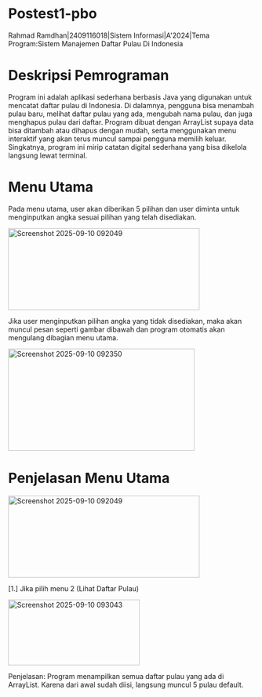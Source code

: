 # Postest1-pbo
 Rahmad Ramdhan|2409116018|Sistem Informasi|A'2024|Tema Program:Sistem Manajemen Daftar Pulau Di Indonesia

 # Deskripsi Pemrograman
 Program ini adalah aplikasi sederhana berbasis Java yang digunakan untuk mencatat daftar pulau di Indonesia. Di dalamnya, pengguna bisa menambah pulau baru, melihat daftar pulau yang ada, mengubah nama pulau, dan    juga menghapus pulau dari daftar. Program dibuat dengan ArrayList supaya data bisa ditambah atau dihapus dengan mudah, serta menggunakan menu interaktif yang akan terus muncul sampai pengguna memilih keluar.         Singkatnya, program ini mirip catatan digital sederhana yang bisa dikelola langsung lewat terminal.

 # Menu Utama
 Pada menu utama, user akan diberikan 5 pilihan dan user diminta untuk menginputkan angka sesuai pilihan yang telah disediakan.

 
<img width="390" height="167" alt="Screenshot 2025-09-10 092049" src="https://github.com/user-attachments/assets/3f410813-88d5-4629-859b-d361486589b9" />

Jika user menginputkan pilihan angka yang tidak disediakan, maka akan muncul pesan seperti gambar dibawah dan program otomatis akan mengulang dibagian menu utama.


<img width="380" height="208" alt="Screenshot 2025-09-10 092350" src="https://github.com/user-attachments/assets/9233078a-280c-43fb-9785-c4a6a1dbc280" />


# Penjelasan Menu Utama


<img width="390" height="167" alt="Screenshot 2025-09-10 092049" src="https://github.com/user-attachments/assets/d9d13e7b-6b7c-42f0-839f-8065915702e7" />


[1.] Jika pilih menu 2 (Lihat Daftar Pulau)


<img width="268" height="134" alt="Screenshot 2025-09-10 093043" src="https://github.com/user-attachments/assets/6c055f81-ee6c-496c-8b14-c4c81f738bb4" />

Penjelasan:
Program menampilkan semua daftar pulau yang ada di ArrayList. Karena dari awal sudah diisi, langsung muncul 5 pulau default.












